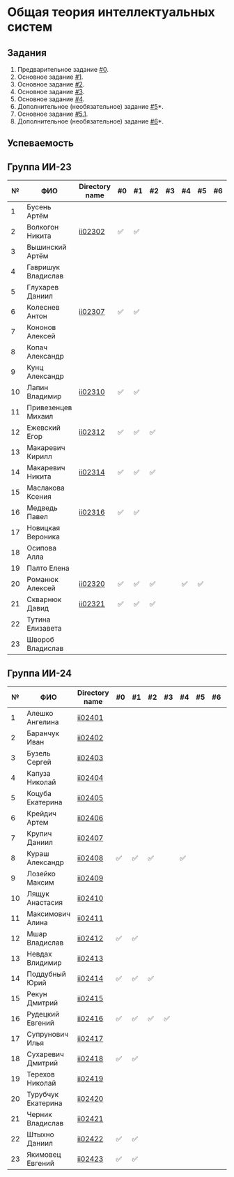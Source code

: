 # Общая теория интеллектуальных систем

## Задания

1. Предварительное задание [#0](./tasks/task_00/readme.md).
2. Основное задание [#1](./tasks/task_01/readme.md).
3. Основное задание [#2](./tasks/task_02/readme.md).
4. Основное задание [#3](./tasks/task_03/readme.md).
5. Основное задание [#4](./tasks/task_04/readme.md).
6. Дополнительное (необязательное) задание [#5](./tasks/task_05/readme.md)\*.
7. Основное задание [#5.1](https://github.com/brstu/OTIS-2023/issues/72).
8. Дополнительное (необязательное) задание [#6](./tasks/task_06/readme.md)\*.

## Успеваемость

## Группа ИИ-23

| №   | ФИО                | Directory name           | #0  | #1  | #2  | #3  | #4  | #5  | #6  | #7  | Рейтинг |
| --- | ------------------ | ------------------------ | --- | --- | --- | --- | --- | --- | --- | --- | ------- |
| 1   | Бусень Артём       |                          |     |     |     |     |     |     |     |     | 6       |
| 2   | Волкогон Никита    | [ii02302](trunk/ii02302) | ✅  | ✅  |     |     |     |     |     |     | 8       |
| 3   | Вышинский Артём    |                          |     |     |     |     |     |     |     |     | 6       |
| 4   | Гавришук Владислав |                          |     |     |     |     |     |     |     |     | 6       |
| 5   | Глухарев Даниил    |                          |     |     |     |     |     |     |     |     | 6       |
| 6   | Колеснев Антон     | [ii02307](trunk/ii02307) | ✅  | ✅  |     |     |     |     |     |     | 8       |
| 7   | Кононов Алексей    |                          |     |     |     |     |     |     |     |     | 6       |
| 8   | Копач Александр    |                          |     |     |     |     |     |     |     |     | 6       |
| 9   | Кунц Александр     |                          |     |     |     |     |     |     |     |     | 6       |
| 10  | Лапин Владимир     | [ii02310](trunk/ii02310) | ✅  | ✅  |     |     |     |     |     |     | 8       |
| 11  | Привезенцев Михаил |                          |     |     |     |     |     |     |     |     | 6       |
| 12  | Ежевский Егор      | [ii02312](trunk/ii02312) | ✅  | ✅  | ✅  |     |     |     |     |     | 8       |
| 13  | Макаревич Кирилл   |                          |     |     |     |     |     |     |     |     | 6       |
| 14  | Макаревич Никита   | [ii02314](trunk/ii02314) | ✅  | ✅  | ✅  |     |     |     |     |     | 8       |
| 15  | Маслакова Ксения   |                          |     |     |     |     |     |     |     |     | 6       |
| 16  | Медведь Павел      | [ii02316](trunk/ii02316) | ✅  | ✅  |     |     |     |     |     |     | 8       |
| 17  | Новицкая Вероника  |                          |     |     |     |     |     |     |     |     | 6       |
| 18  | Осипова Алла       |                          |     |     |     |     |     |     |     |     | 6       |
| 19  | Палто Елена        |                          |     |     |     |     |     |     |     |     | 6       |
| 20  | Романюк Алексей    | [ii02320](trunk/ii02320) | ✅  | ✅  | ✅  |     | ✅  | ✅  |     |     | 9       |
| 21  | Скварнюк Давид     | [ii02321](trunk/ii02321) | ✅  | ✅  | ✅  |     |     |     |     |     | 8       |
| 22  | Тутина Елизавета   |                          |     |     |     |     |     |     |     |     | 6       |
| 23  | Швороб Владислав   |                          |     |     |     |     |     |     |     |     | 6       |

## Группа ИИ-24

| №   | ФИО                | Directory name           | #0  | #1  | #2  | #3  | #4  | #5  | #6  | #7  | Рейтинг |
| --- | ------------------ | ------------------------ | --- | --- | --- | --- | --- | --- | --- | --- | ------- |
| 1   | Алешко Ангелина    | [ii02401](trunk/ii02401) |     |     |     |     |     |     |     |     | 6       |
| 2   | Баранчук Иван      | [ii02402](trunk/ii02402) |     |     |     |     |     |     |     |     | 6       |
| 3   | Бузель Сергей      | [ii02403](trunk/ii02403) |     |     |     |     |     |     |     |     | 6       |
| 4   | Капуза Николай     | [ii02404](trunk/ii02404) |     |     |     |     |     |     |     |     | 6       |
| 5   | Коцуба Екатерина   | [ii02405](trunk/ii02405) |     |     |     |     |     |     |     |     | 6       |
| 6   | Крейдич Артем      | [ii02406](trunk/ii02406) |     |     |     |     |     |     |     |     | 6       |
| 7   | Крупич Даниил      | [ii02407](trunk/ii02407) |     |     |     |     |     |     |     |     | 6       |
| 8   | Кураш Александр    | [ii02408](trunk/ii02408) | ✅  | ✅  | ✅  |     | ✅  |     |     |     | 9       |
| 9   | Лозейко Максим     | [ii02409](trunk/ii02409) |     |     |     |     |     |     |     |     | 6       |
| 10  | Лящук Анастасия    | [ii02410](trunk/ii02410) |     |     |     |     |     |     |     |     | 6       |
| 11  | Максимович Алина   | [ii02411](trunk/ii02411) |     |     |     |     |     |     |     |     | 6       |
| 12  | Мшар Владислав     | [ii02412](trunk/ii02412) | ✅  | ✅  |     |     |     |     |     |     | 6       |
| 13  | Невдах Влидимир    | [ii02413](trunk/ii02413) |     |     |     |     |     |     |     |     | 6       |
| 14  | Поддубный Юрий     | [ii02414](trunk/ii02414) | ✅  | ✅  | ✅  |     |     |     |     |     | 8       |
| 15  | Рекун Дмитрий      | [ii02415](trunk/ii02415) |     |     |     |     |     |     |     |     | 6       |
| 16  | Рудецкий Евгений   | [ii02416](trunk/ii02416) | ✅  | ✅  | ✅  | ✅  |     |     |     |     | 7       |
| 17  | Супрунович Илья    | [ii02417](trunk/ii02417) |     |     |     |     |     |     |     |     | 6       |
| 18  | Сухаревич Дмитрий  | [ii02418](trunk/ii02418) | ✅  | ✅  |     |     |     |     |     |     | 8       |
| 19  | Терехов Николай    | [ii02419](trunk/ii02419) |     |     |     |     |     |     |     |     | 6       |
| 20  | Турубчук Екатерина | [ii02420](trunk/ii02420) |     |     |     |     |     |     |     |     | 6       |
| 21  | Черник Владислав   | [ii02421](trunk/ii02421) |     |     |     |     |     |     |     |     | 6       |
| 22  | Штыхно Даниил      | [ii02422](trunk/ii02422) | ✅  | ✅  |     |     |     |     |     |     | 6       |
| 23  | Якимовец Евгений   | [ii02423](trunk/ii02423) | ✅  | ✅  |     |     |     |     |     |     | 6       |
